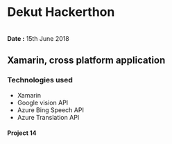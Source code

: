 # Dekut Hackerthon
<br>
<b>Date :</b> 15th June 2018
<h2>Xamarin, cross platform application</h2>
<h3>Technologies used</h3>
<ul>
<li>Xamarin</li>
<li>Google vision API</li>
<li>Azure Bing Speech API</li>
<li>Azure Translation API</li>
</ul>
<h4>Project 14</h4>
